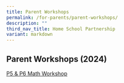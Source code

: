 ```yaml
---
title: Parent Workshops
permalink: /for-parents/parent-workshops/
description: ""
third_nav_title: Home School Partnership
variant: markdown
---
```

## Parent Workshops (2024)

[P5 & P6 Math Workshop](/files/For%20Parents%20(2024)/Parents_workshop_PDF_file_to_upload_School_website.pdf)

